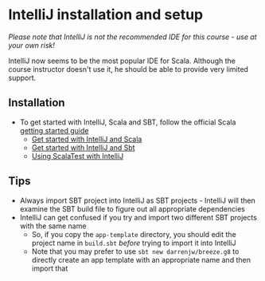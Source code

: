 # IntelliJ installation and setup

*Please note that IntelliJ is not the recommended IDE for this course - use at your own risk!*

IntelliJ now seems to be the most popular IDE for Scala. Although the course instructor doesn't use it, he should be able to provide very limited support.

## Installation

* To get started with IntelliJ, Scala and SBT, follow the official Scala [getting started guide](http://docs.scala-lang.org/getting-started.html)
  - [Get started with IntelliJ and Scala](https://www.scala-lang.org/documentation/getting-started-intellij-track/getting-started-with-scala-in-intellij.html)
  - [Get started with IntelliJ and Sbt](https://www.scala-lang.org/documentation/getting-started-intellij-track/building-a-scala-project-with-intellij-and-sbt.html)
  - [Using ScalaTest with IntelliJ](http://docs.scala-lang.org/getting-started-intellij-track/testing-scala-in-intellij-with-scalatest.html)

## Tips

* Always import SBT project into IntelliJ as SBT projects - IntelliJ will then examine the SBT build file to figure out all appropriate dependencies
* IntelliJ can get confused if you try and import two different SBT projects with the same name
  - So, if you copy the `app-template` directory, you should edit the project name in `build.sbt` *before* trying to import it into IntelliJ
  - Note that you may prefer to use `sbt new darrenjw/breeze.g8` to directly create an app template with an appropriate name and then import that



